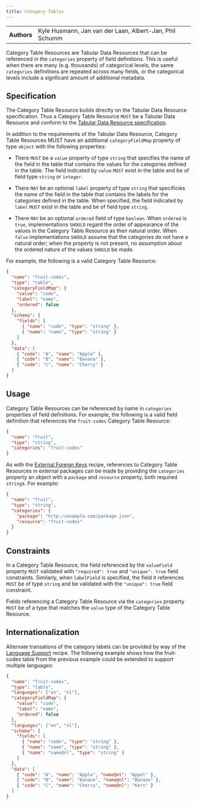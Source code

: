 ```yaml
---
title: Category Tables
---
```


<table>
  <tr>
    <th>Authors</th>
    <td>Kyle Husmann, Jan van der Laan, Albert-Jan, Phil Schumm</td>
  </tr>
</table>

Category Table Resources are Tabular Data Resources that can be referenced in the `categories` property of field definitions. This is useful when there are many (e.g. thousands) of categorical levels, the same `categories` definitions are repeated across many fields, or the categorical levels include a signficant amount of additional metadata.

## Specification

The Category Table Resource builds directly on the Tabular Data Resource specification. Thus a Category Table Resource `MUST` be a Tabular Data Resource and conform to the [Tabular Data Resource specification](/standard/data-resource/#tabular).

In addition to the requirements of the Tabular Data Resource, Category Table Resources MUST have an additional
`categoryFieldMap` property of type `object` with the following properties:

- There `MUST` be a `value` property of type `string` that specifies the name of the field in the table that contains the values for the categories defined in the table. The field indicated by `value` `MUST` exist in the table and be of field type `string` or `integer`.

- There `MAY` be an optional `label` property of type `string` that specificies the name of the field in the table that contains the labels for the categories defined in the table. When specified, the field indicated by `label` `MUST` exist in the table and be of field type `string`.

- There `MAY` be an optional `ordered` field of type `boolean`. When `ordered` is `true`, implementations `SHOULD` regard the order of appearance of the values in the Category Table Resource as their natural order. When `false` implementations `SHOULD` assume that the categories do not have a natural order; when the property is not present, no assumption about the ordered nature of the values `SHOULD` be made.

For example, the following is a valid Category Table Resource:

```json
{
  "name": "fruit-codes",
  "type": "table",
  "categoryFieldMap": {
    "value": "code",
    "label": "name",
    "ordered": false
  },
  "schema": {
    "fields": [
      { "name": "code", "type": "string" },
      { "name": "name", "type": "string" }
    ]
  },
  "data": [
    { "code": "A", "name": "Apple" },
    { "code": "B", "name": "Banana" },
    { "code": "C", "name": "Cherry" }
  ]
}
```

## Usage

Category Table Resources can be referenced by name in `categories` properties of field definitions. For example, the following is a valid field definition that references the `fruit-codes` Category Table Resource:

```json
{
  "name": "fruit",
  "type": "string",
  "categories": "fruit-codes"
}
```

As with the [External Foreign Keys](/recipes/external-foreign-keys/) recipe, references to Category Table Resources in external packages can be made by providing the `categories` property an object with a `package` and `resource` property, both required `string`s. For example:

```json
{
  "name": "fruit",
  "type": "string",
  "categories": {
    "package": "http://example.com/package.json",
    "resource": "fruit-codes"
  }
}
```

## Constraints

In a Category Table Resource, the field referenced by the `valueField` property `MUST` validated with `"required": true` and `"unique": true` field constraints. Similarly, when `labelField` is specified, the field it references `MUST` be of type `string` and be validated with the `"unique": true` field constraint.

Fields referencing a Category Table Resource via the `categories` property `MUST` be of a type that matches the `value` type of the Category Table Resource.

## Internationalization

Alternate transations of the category labels can be provided by way of the [Language Support](/recipes/language-support) recipe. The following example shows how the fruit-codes table from the previous example could be extended to support multiple languages:

```json
{
  "name": "fruit-codes",
  "type": "table",
  "languages": ["en", "nl"],
  "categoryFieldMap": {
    "value": "code",
    "label": "name",
    "ordered": false
  },
  "languages": ["en", "nl"],
  "schema": {
    "fields": [
      { "name": "code", "type": "string" },
      { "name": "name", "type": "string" },
      { "name": "name@nl", "type": "string" }
    ]
  },
  "data": [
    { "code": "A", "name": "Apple", "name@nl": "Appel" },
    { "code": "B", "name": "Banana", "name@nl": "Banaan" },
    { "code": "C", "name": "Cherry", "name@nl": "Kers" }
  ]
}
```
